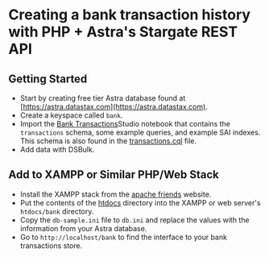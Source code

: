 # Creating a bank transaction history with PHP + Astra's Stargate REST API

## Getting Started

- Start by creating free tier Astra database found at [https://astra.datastax.com](https://astra.datastax.com).
- Create a keyspace called `bank`.
- Import the [Bank Transactions](/bank-transactions.studio-nb.tar)Studio notebook that contains the `transactions` schema, some example queries, and example SAI indexes.  This schema is also found in the [transactions.cql](/transactions.cql) file.
- Add data with DSBulk.

## Add to XAMPP or Similar PHP/Web Stack

- Install the XAMPP stack from the [apache friends](https://www.apachefriends.org/index.html) website.
- Put the contents of the [htdocs](/htdocs) directory into the XAMPP or web server's `htdocs/bank` directory.
- Copy the `db-sample.ini` file to `db.ini` and replace the values with the information from your Astra database.
- Go to `http://localhost/bank` to find the interface to your bank transactions store.